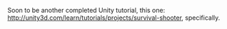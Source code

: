 Soon to be another completed Unity tutorial, this one: http://unity3d.com/learn/tutorials/projects/survival-shooter, specifically.
